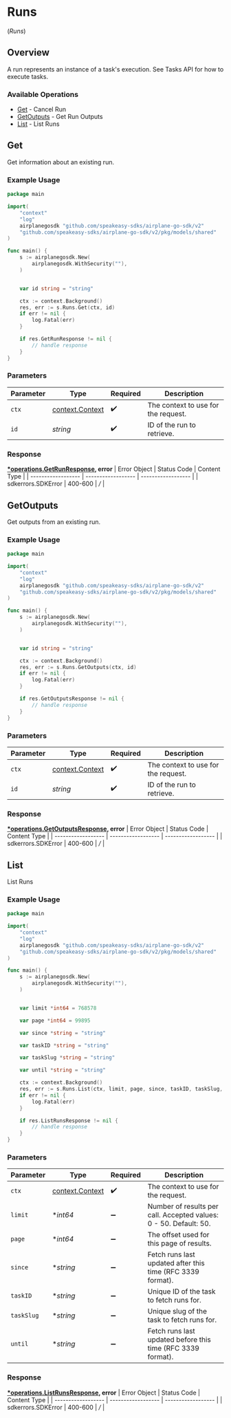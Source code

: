 # Runs
(*Runs*)

## Overview

A run represents an instance of a task's execution. See Tasks API for how to execute tasks.

### Available Operations

* [Get](#get) - Cancel Run
* [GetOutputs](#getoutputs) - Get Run Outputs
* [List](#list) - List Runs

## Get

Get information about an existing run.

### Example Usage

```go
package main

import(
	"context"
	"log"
	airplanegosdk "github.com/speakeasy-sdks/airplane-go-sdk/v2"
	"github.com/speakeasy-sdks/airplane-go-sdk/v2/pkg/models/shared"
)

func main() {
    s := airplanegosdk.New(
        airplanegosdk.WithSecurity(""),
    )


    var id string = "string"

    ctx := context.Background()
    res, err := s.Runs.Get(ctx, id)
    if err != nil {
        log.Fatal(err)
    }

    if res.GetRunResponse != nil {
        // handle response
    }
}
```

### Parameters

| Parameter                                             | Type                                                  | Required                                              | Description                                           |
| ----------------------------------------------------- | ----------------------------------------------------- | ----------------------------------------------------- | ----------------------------------------------------- |
| `ctx`                                                 | [context.Context](https://pkg.go.dev/context#Context) | :heavy_check_mark:                                    | The context to use for the request.                   |
| `id`                                                  | *string*                                              | :heavy_check_mark:                                    | ID of the run to retrieve.                            |


### Response

**[*operations.GetRunResponse](../../pkg/models/operations/getrunresponse.md), error**
| Error Object       | Status Code        | Content Type       |
| ------------------ | ------------------ | ------------------ |
| sdkerrors.SDKError | 400-600            | */*                |

## GetOutputs

Get outputs from an existing run.

### Example Usage

```go
package main

import(
	"context"
	"log"
	airplanegosdk "github.com/speakeasy-sdks/airplane-go-sdk/v2"
	"github.com/speakeasy-sdks/airplane-go-sdk/v2/pkg/models/shared"
)

func main() {
    s := airplanegosdk.New(
        airplanegosdk.WithSecurity(""),
    )


    var id string = "string"

    ctx := context.Background()
    res, err := s.Runs.GetOutputs(ctx, id)
    if err != nil {
        log.Fatal(err)
    }

    if res.GetOutputsResponse != nil {
        // handle response
    }
}
```

### Parameters

| Parameter                                             | Type                                                  | Required                                              | Description                                           |
| ----------------------------------------------------- | ----------------------------------------------------- | ----------------------------------------------------- | ----------------------------------------------------- |
| `ctx`                                                 | [context.Context](https://pkg.go.dev/context#Context) | :heavy_check_mark:                                    | The context to use for the request.                   |
| `id`                                                  | *string*                                              | :heavy_check_mark:                                    | ID of the run to retrieve.                            |


### Response

**[*operations.GetOutputsResponse](../../pkg/models/operations/getoutputsresponse.md), error**
| Error Object       | Status Code        | Content Type       |
| ------------------ | ------------------ | ------------------ |
| sdkerrors.SDKError | 400-600            | */*                |

## List

List Runs

### Example Usage

```go
package main

import(
	"context"
	"log"
	airplanegosdk "github.com/speakeasy-sdks/airplane-go-sdk/v2"
	"github.com/speakeasy-sdks/airplane-go-sdk/v2/pkg/models/shared"
)

func main() {
    s := airplanegosdk.New(
        airplanegosdk.WithSecurity(""),
    )


    var limit *int64 = 768578

    var page *int64 = 99895

    var since *string = "string"

    var taskID *string = "string"

    var taskSlug *string = "string"

    var until *string = "string"

    ctx := context.Background()
    res, err := s.Runs.List(ctx, limit, page, since, taskID, taskSlug, until)
    if err != nil {
        log.Fatal(err)
    }

    if res.ListRunsResponse != nil {
        // handle response
    }
}
```

### Parameters

| Parameter                                                         | Type                                                              | Required                                                          | Description                                                       |
| ----------------------------------------------------------------- | ----------------------------------------------------------------- | ----------------------------------------------------------------- | ----------------------------------------------------------------- |
| `ctx`                                                             | [context.Context](https://pkg.go.dev/context#Context)             | :heavy_check_mark:                                                | The context to use for the request.                               |
| `limit`                                                           | **int64*                                                          | :heavy_minus_sign:                                                | Number of results per call. Accepted values: 0 - 50. Default: 50. |
| `page`                                                            | **int64*                                                          | :heavy_minus_sign:                                                | The offset used for this page of results.                         |
| `since`                                                           | **string*                                                         | :heavy_minus_sign:                                                | Fetch runs last updated after this time (RFC 3339 format).        |
| `taskID`                                                          | **string*                                                         | :heavy_minus_sign:                                                | Unique ID of the task to fetch runs for.                          |
| `taskSlug`                                                        | **string*                                                         | :heavy_minus_sign:                                                | Unique slug of the task to fetch runs for.                        |
| `until`                                                           | **string*                                                         | :heavy_minus_sign:                                                | Fetch runs last updated before this time (RFC 3339 format).       |


### Response

**[*operations.ListRunsResponse](../../pkg/models/operations/listrunsresponse.md), error**
| Error Object       | Status Code        | Content Type       |
| ------------------ | ------------------ | ------------------ |
| sdkerrors.SDKError | 400-600            | */*                |
